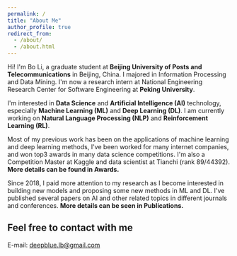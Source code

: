 ```yaml
---
permalink: /
title: "About Me"
author_profile: true
redirect_from: 
  - /about/
  - /about.html
---
```



Hi! I'm Bo Li, a graduate student at **Beijing University of Posts and Telecommunications** in Beijing, China. I majored in Information Processing and Data Mining. 
I'm now a research intern at National Engineering Research Center for Software Engineering at **Peking University**. 

I'm interested in **Data Science** and **Artificial Intelligence (AI)** technology, especially **Machine Learning (ML)** and **Deep Learning (DL)**. I am currently working on **Natural 
Language Processing (NLP)** and **Reinforcement Learning (RL)**.

Most of my previous work has been on the applications of machine learning and deep learning methods, I've been worked for many internet companies, and won top3 awards
in many data science competitions. I'm also a Competition Master at Kaggle and data scientist at Tianchi (rank 89/44392). **More details can be found in Awards.**

Since 2018, I paid more attention to my research as I become interested in building new models and proposing some new methods in ML and DL. I've published 
several papers on AI and other related topics in different journals and conferences. **More details can be seen in Publications.**

Feel free to contact with me
------
E-mail: deepblue.lb@gmail.com 
